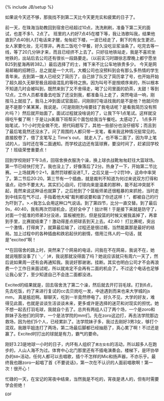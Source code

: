 ﻿---
layout: post
category: life
tagline: "最紧要开心"
tags: [test]
---

{% include JB/setup %}

如果说今天还不够，那我找不到第二天比今天更充实和疲累的日子了。

前一天，在珠海当助教回到宿舍已经超过10点，洗洗刷刷，准备下第二天的面试，也差不多1、2点了。
班里的人约好7点45在楼下等，我让浩歌叫我，结果他直到7点40别人打电话来才醒，匆匆赶下楼，一波已经走了，剩下的有女生更迟，女人家要化妆，无可厚非。再去二饭吃个早餐，好久没吃豆浆油条了。吃完去等一线，等了20几分钟才来，而且已经挤不上去了。只好往地铁站走，我是不喜欢坐地铁的，出站后去公司还有很长一段路要走。（以前实习时跟徐志摩晚上都宁愿坐B25到星海再转382。）最后选择了的士，摊下来不比公车地铁贵多少。
今天是网易邮箱的招聘日，总之就是一个大坑，大概公司也没预料到会有那么多热情的学生青年来。去到第一拨人已经交了简历了，自己排了队交了简历拿了号，也开始开始了超久超久无聊至极且超级混乱的等待之旅。因为叫号不是按顺序来的，所以根本不知道几时会被叫到，既然来到了又不舍得走，喝了公司里面的奶茶，太甜！等到12点，工作人员都准备去吃饭了还没到我，都准备马上走了，突然电话一响，刚按马上就挂了。我马上冲到面试官面前，问刚刚打电话找我的是不是他？他就问你是不是那个某某某，我说是。（可是刚刚为啥要挂了我电话呢？是看我简历没有照片吗？）然后就开始面了。面试过程就没啥说的了，让我下午1点笔试。这样就没得吃午餐了啊！于是让js美眉下班帮买个面包给我当午餐吃。太感动了。
1点多开始笔试，1个小时完全做不完，把代码题写了，其他一些部分也没仔细写；而且到了最后笔竟然还没水了。问了周围的人都只带一支笔，看来我这种情况挺常见的。直接胶卷了，借了支笔写上 Time's out， 就走人了。也不等二面了，因为早上笔试的人，当时还在等二面通知。而学校这边还有篮球赛，要没时间了，赶紧回学校了！班级荣誉重要点！

回到学校刚好下午3点，回宿舍换衣服洗个澡，换上球衣战靴匆匆赶往大篮球场。第一节已经快打完了。我也没上了，好像落后了2分。热身了一下，开始第二节比赛。一上场就两个2+1，虽然罚球都没进T_T，之后又是一个2罚1中，这命中率哭了。第二节后20:20。第三节有一个插曲，就是裁判不知道为何过来说双方打得和谐点，动作不要太大。其实扪心自问，打球向来是温柔的那种，能不起冲突就不起，竟然来说这种话也就算了，之后抢到了个篮板师弟还很粗暴的来抓抢，当时走到中线实在气不过，手指着他大喊“裁判都说要和谐了你还这样！”，都被自己的行为吓到了。>.<我怎么会用这种口气说话。到了第四节，比分一直交替。到了最后9s，40:40，我有两次罚球机会，还好全中了！拙计啊！于是接下来就是防守了，对面一个挺准的师弟3分没进，篮板被抢到，但是投篮的时候又被我盖掉了，再拿到手里，比赛就结束了！激动得差点把球丢到天上去。42:40！
打比赛呢，突出一个激情，打得爽了，就算最后输了，过程还是很过瘾，当然能赢那是最好的结局。加上过程中的各种插曲和跌宕起伏的剧情，借用江伟人的一句话，就是“excited”啊！

**在回宿舍的路上时，突然来了个网易的电话，问我在不在网易，我说不在，她就说哦那没事了(╰_╯)#，我说那就没得面了吗？她说应该就只有周六一天了，然后说如果周一还有会再通知我。我说好那谢谢。挂断。其实也明白公司才不会再浪费一个工作日来面试呢，所以就肯定不会再有二面的机会了。不过这个电话也足够让我心安了，至少知道自己不会连二面都没进。

Excited的结果就是，回去宿舍洗了第二个澡，然后就去开打羽毛球。打到6点，先去吃饭，约了来进行复试的cc去贝岗吃一发，中途遇到而来也来大学城的js mm， 真是尴尬啊。聊聊天，吃到一半竟然停电了。好久不见，大学的好友，难得见此面，也就是谈谈生活谈谈未来，更多或许是选择的迷茫和对现实的担忧。她不想一起去打羽毛球，我就自个去了。总共有两组人订了两个场，一个是zoro和胖妹子及他们的同学，一个是法学院的mm们。先在zoro这边打，再去法学院那边救场，因为他们5个人，已经累趴了。法学院妹子多，我过去刚好3男3女，够打个混双。我跟平姐连打了两场，第二场最后脚都已经抽筋了，真心累了啊！不过还是赢了。Excited时打出的球就是有力，霸气的要命。

刚好3.23是地球一小时的日子，内环有人组织了`男左女右`的活动，所以超多人在跑步的，人山人海不为过。体育中心北门那里还有不插电演奏会。楼梯下，是环协举办的`60+`活动，任何人都可以去唱歌，插个不怎样的Mic和扬声器，不亦乐乎。最终我也跟zoro一起唱了首《不要说话》，第一次在不认识的人面前唱歌啊！第一次！很开心！

忙碌的一天，在宝记的宵夜中结束，当然我是不吃的，宵夜是诱人的，但有时需要学会拒绝！

`EOF`



